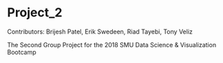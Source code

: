 # Project_2
Contributors: Brijesh Patel, Erik Swedeen, Riad Tayebi, Tony Veliz


The Second Group Project for the 2018 SMU Data Science &amp; Visualization Bootcamp
